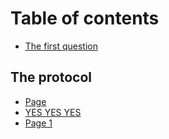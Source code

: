 # Table of contents

* [The first question](README.md)

## The protocol

* [Page](the-protocol/page.md)
* [YES YES YES](the-protocol/yes-yes-yes.md)
* [Page 1](the-protocol/page-1.md)
